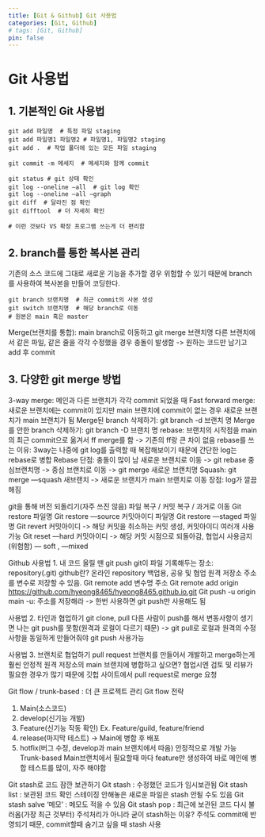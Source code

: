 ```yaml
---
title: [Git & Github] Git 사용법
categories: [Git, Github]
# tags: [Git, Github]
pin: false
---
```



# Git 사용법

## 1. 기본적인 Git 사용법
```
git add 파일명  # 특정 파일 staging
git add 파일명1 파일명2 # 파일명1, 파일명2 staging
git add .  # 작업 폴더에 있는 모든 파일 staging

git commit -m 메세지  # 메세지와 함께 commit

git status # git 상태 확인
git log --oneline —all  # git log 확인
git log --oneline —all —graph
git diff  # 달라진 점 확인
git difftool  # 더 자세히 확인

# 이런 것보다 VS 확장 프로그램 쓰는게 더 편리함
```

## 2. branch를 통한 복사본 관리
기존의 소스 코드에 그대로 새로운 기능을 추가할 경우 위험할 수 있기 때문에 branch를 사용하여 복사본을 만들어 코딩한다.

```
git branch 브랜치명  # 최근 commit의 사본 생성
git switch 브랜치명  # 해당 branch로 이동
# 원본은 main 혹은 master
```


Merge(브랜치를 통합): main branch로 이동하고 git merge 브랜치명
다른 브랜치에서 같은 파일, 같은 줄을 각각 수정했을 경우 충돌이 발생함 -> 원하는 코드만 남기고 add 후 commit

## 3. 다양한 git merge 방법
3-way merge: 메인과 다른 브랜치가 각각 commit 되었을 때
Fast forward merge: 새로운 브랜치에는 commit이 있지만 main 브랜치에 commit이 없는 경우 새로운 브랜치가 main 브랜치가 됨
Merge된 branch 삭제하기: git branch -d 브랜치 명
Merge를 안한 branch 삭제하기: git branch -D 브랜치 명
rebase: 브랜치의 시작점을 main의 최근 commit으로 옮겨서 ff merge를 함 -> 기존의 ff랑 큰 차이 없음
rebase를 쓰는 이유: 3way는 나중에 git log를 출력할 때 복잡해보이기 때문에 간단한 log는 rebase로 병합
Rebase 단점: 충돌이 많이 남
새로운 브랜치로 이동 -> git rebase 중심브랜치명 -> 중심 브랜치로 이동 -> git merge 새로운 브랜치명
Squash: git merge —squash 새브랜치 -> 새로운 브랜치가 main 브랜치로 이동
장점: log가 깔끔해짐

git을 통해 버전 되돌리기(자주 쓰진 않음)
파일 복구 / 커밋 복구 / 과거로 이동
Git restore 파일명
Git restore —source 커밋아이디 파일명
Git restore —staged 파일명
Git revert 커밋아이디          -> 해당 커밋을 취소하는 커밋 생성, 커밋아이디 여러개 사용 가능
Git reset —hard 커밋아이디      -> 해당 커밋 시점으로 되돌아감, 협업시 사용금지(위험함)
— soft , —mixed

Github 사용법 1. 내 코드 올릴 땐 git push
git이 파일 기록해두는 장소: repository(.git)
github란? 온라인 repository 백업용, 공유 및 협업
원격 저장소 주소를 변수로 저장할 수 있음. Git remote add 변수명 주소
Git remote add origin https://github.com/hyeong8465/hyeong8465.github.io.git
Git push -u origin main
-u: 주소를 저장해라 -> 한번 사용하면 git push만 사용해도 됨

사용법 2. 타인과 협업하기 git clone, pull
다른 사람이 push를 해서 변동사항이 생기면 나는 git push를 못함(원격과 로컬이 다르기 때문) -> git pull로 로컬과 원격의 수정사항을 동일하게 만들어줘야 git push 사용가능

사용법 3. 브랜치로 협업하기 pull request
브랜치를 만들어서 개발하고 merge하는게 훨씬 안정적
원격 저장소의 main 브랜치에 병합하고 싶으면? 협업시엔 검토 및 리뷰가 필요한 경우가 많기 때문에 깃헙 사이트에서 pull request로 merge 요청

Git flow / trunk-based : 더 큰 프로젝트 관리
Git flow 전략
1. Main(소스코드)
2. develop(신기능 개발)
3. Feature(신기능 작동 확인) Ex. Feature/guild, feature/friend
4. release(마지막 테스트) -> Main에 병합 후 배포
5. hotfix(버그 수정, develop과 main 브랜치에서 따옴)
안정적으로 개발 가능
Trunk-based
Main브랜치에서 필요할때 마다 feature만 생성하여 바로 메인에 병합
테스트를 많이, 자주 해야함

Git stash로 코드 잠깐 보관하기
Git stash : 수정했던 코드가 임시보관됨
Git stash list : 보관된 코드 확인
스테이징 안해놓은 새로운 파일은 stash 안될 수도 있음
Git stash salve ‘메모’ : 메모도 적을 수 있음
Git stash pop : 최근에 보관된 코드 다시 불러옴(가장 최근 것부터)
주석처리가 아니라 굳이 stash하는 이유? 주석도 commit에 반영되기 때문, commit할때 숨기고 싶을 때 stash 사용









